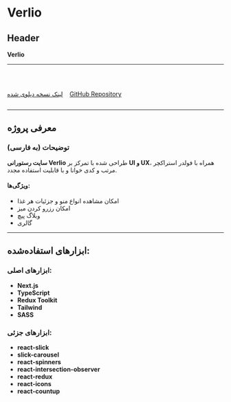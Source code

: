 # Verlio

## Header

**Verlio**

---

<div style="text-align: left; margin-left: auto; display: flex; gap: 1rem; align-items: center; padding-top: 2rem;">

[لینک نسخه دپلوی شده](#)

[GitHub Repository](https://github.com/voiddeal/Verlio)

</div>

---

## معرفی پروژه

### توضیحات (به فارسی)

**سایت رستورانی Verlio** طراحی شده با تمرکز بر **UI و UX**، همراه با فولدر استراکچر مرتب و کدی خوانا و با قابلیت استفاده مجدد.

#### ویژگی‌ها:

- امکان مشاهده انواع منو و جزئیات هر غذا
- امکان رزرو کردن میز
- وبلاگ پیچ
- گالری

---

## ابزارهای استفاده‌شده:

### ابزارهای اصلی:

- **Next.js**
- **TypeScript**
- **Redux Toolkit**
- **Tailwind**
- **SASS**

### ابزارهای جزئی:

- **react-slick**
- **slick-carousel**
- **react-spinners**
- **react-intersection-observer**
- **react-redux**
- **react-icons**
- **react-countup**
